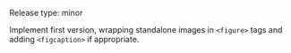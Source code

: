 Release type: minor

Implement first version, wrapping standalone images in `<figure>` tags and adding `<figcaption>` if appropriate.
